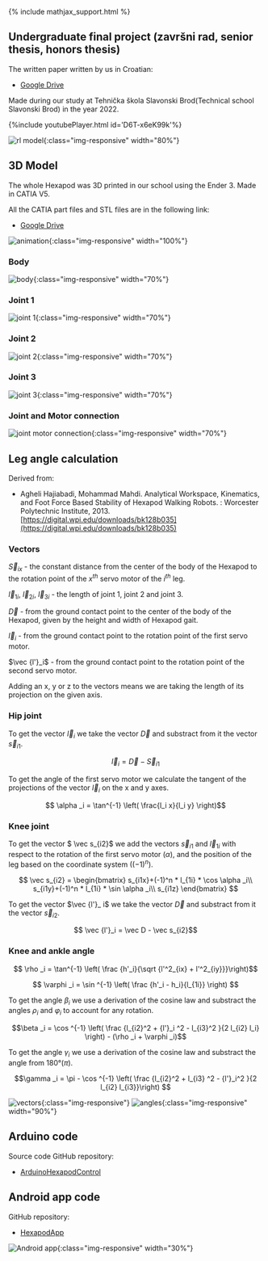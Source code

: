 {% include mathjax_support.html %}
## Undergraduate final project (završni rad, senior thesis, honors thesis)

The written paper written by us in Croatian:
- [Google Drive](https://drive.google.com/file/d/1IeAkGCefQATIOI2VWCPJCTtHlTw8PiWc/view?usp=sharing)

Made during our study at Tehnička škola Slavonski Brod(Technical school Slavonski Brod) in the year 2022.

{%include youtubePlayer.html id='D6T-x6eK99k'%}

![rl model](/images/hexapod_rl_model.gif){:class="img-responsive" width="80%"}

## 3D Model
The whole Hexapod was 3D printed in our school using the Ender 3. 
Made in CATIA V5.

All the CATIA part files and STL files are in the following link:
- [Google Drive](https://drive.google.com/drive/folders/1QQRWzVuSSnGnp3QAfDBRTR51gKrdCw-J?usp=sharing)

![animation](/images/walking.gif){:class="img-responsive" width="100%"}

### Body
![body](/images/body.png){:class="img-responsive" width="70%"}

### Joint 1
![joint 1](/images/joint1.png){:class="img-responsive" width="70%"} 

### Joint 2
![joint 2](/images/joint2.png){:class="img-responsive" width="70%"} 

### Joint 3
![joint 3](/images/joint3.png){:class="img-responsive" width="70%"} 

### Joint and Motor connection
![joint motor connection](/images/joint_motor_connection.png){:class="img-responsive" width="70%"} 

## Leg angle calculation
Derived from: 
- Agheli Hajiabadi, Mohammad Mahdi. Analytical Workspace, Kinematics, and Foot Force Based Stability of Hexapod Walking Robots. : Worcester Polytechnic Institute, 2013. 
[https://digital.wpi.edu/downloads/bk128b035](https://digital.wpi.edu/downloads/bk128b035)

### Vectors
$\vec S_{ix}$ - the constant distance from the center of the body of the Hexapod to the rotation point of the $x^{th}$ servo motor of the $i^{th}$ leg. 

$\vec l_{1i}$, $\vec l_{2i}$, $\vec l_{3i}$ - the length of joint 1, joint 2 and joint 3.

$\vec D$ - from the ground contact point to the center of the body of the Hexapod, given by the height and width of Hexapod gait.

$\vec l_i$ - from the ground contact point to the rotation point of the first servo motor.

$\vec {l'}_i$ - from the ground contact point to the rotation point of the second servo motor.

Adding an x, y or z to the vectors means we are taking the length of its projection on the given axis.

### Hip joint
To get the vector $\vec l_i$ we take the vector $\vec D$ and substract from it the vector $\vec s_{i1}$.

$$ \vec l_i = \vec D - \vec S_{i1} $$

To get the angle of the first servo motor we calculate the tangent of the projections of the vector $\vec l_i$ on the x and y axes.

$$ \alpha _i = \tan^{-1} \left( \frac{l_i x}{l_i y} \right)$$

### Knee joint
To get the vector $ \vec s_{i2}$ we add the vectors $\vec s_{i1}$ and $\vec l_{1i}$ with respect to the rotation of the first servo motor ($\alpha$), and the position of the leg based on the coordinate system ($(-1)^n$).

$$ \vec s_{i2} = \begin{bmatrix}
s_{i1x}+(-1)^n * l_{1i} * \cos \alpha _i\\ 
s_{i1y}+(-1)^n * l_{1i} * \sin \alpha _i\\
s_{i1z}
\end{bmatrix} $$

To get the vector $\vec {l'}_ i$ we take the vector $\vec D$ and substract from it the vector $\vec s_{i2}$.

$$ \vec {l'}_i = \vec D - \vec s_{i2}$$

### Knee and ankle angle

$$ \rho _i = \tan^{-1} \left( \frac {h'_i}{\sqrt {l'^2_{ix} + l'^2_{iy}}}\right)$$

$$ \varphi _i = \sin ^{-1} \left( \frac {h'_i - h_i}{l_{1i}} \right) $$

To get the angle $\beta _i$ we use a derivation of the cosine law and substract the angles $\rho _i$ and $\varphi _i$ to account for any rotation.

$$\beta _i = \cos ^{-1} \left( \frac {l_{i2}^2 + {l'}_i ^2 - l_{i3}^2 }{2 l_{i2} l_i} \right) - (\rho _i + \varphi _i)$$

To get the angle $\gamma _i$ we use a derivation of the cosine law and substract the angle from 180°($\pi$).

$$\gamma _i = \pi - \cos ^{-1} \left( \frac {l_{i2}^2 + l_{i3} ^2 - {l'}_i^2 }{2 l_{i2} l_{i3}}\right) $$

![vectors](/images/vector.png){:class="img-responsive"} 
![angles](/images/angle.png){:class="img-responsive" width="90%"} 

## Arduino code
Source code GitHub repository:
- [ArduinoHexapodControl](https://github.com/DorianK29/ArduinoHexapodControl)

## Android app code
GitHub repository:
- [HexapodApp](https://github.com/DorianK29/HexapodApp)

![Android app](/images/mobile_app.png){:class="img-responsive" width="30%"} 